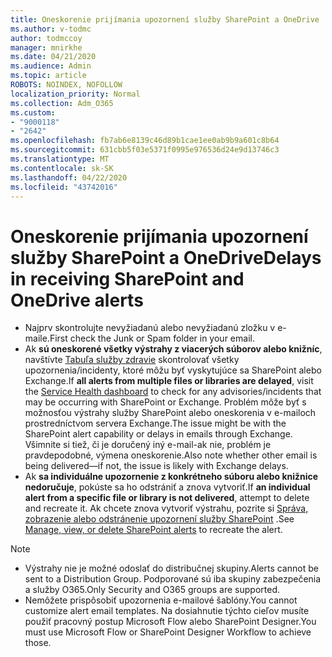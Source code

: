 ```yaml
---
title: Oneskorenie prijímania upozornení služby SharePoint a OneDrive
ms.author: v-todmc
author: todmccoy
manager: mnirkhe
ms.date: 04/21/2020
ms.audience: Admin
ms.topic: article
ROBOTS: NOINDEX, NOFOLLOW
localization_priority: Normal
ms.collection: Adm_O365
ms.custom:
- "9000118"
- "2642"
ms.openlocfilehash: fb7ab6e8139c46d89b1cae1ee0ab9b9a601c8b64
ms.sourcegitcommit: 631cbb5f03e5371f0995e976536d24e9d13746c3
ms.translationtype: MT
ms.contentlocale: sk-SK
ms.lasthandoff: 04/22/2020
ms.locfileid: "43742016"
---
```

# <a name="delays-in-receiving-sharepoint-and-onedrive-alerts"></a><span data-ttu-id="b802b-102">Oneskorenie prijímania upozornení služby SharePoint a OneDrive</span><span class="sxs-lookup"><span data-stu-id="b802b-102">Delays in receiving SharePoint and OneDrive alerts</span></span>

- <span data-ttu-id="b802b-103">Najprv skontrolujte nevyžiadanú alebo nevyžiadanú zložku v e-maile.</span><span class="sxs-lookup"><span data-stu-id="b802b-103">First check the Junk or Spam folder in your email.</span></span>
- <span data-ttu-id="b802b-104">Ak **sú oneskorené všetky výstrahy z viacerých súborov alebo knižníc**, navštívte [Tabuľa služby zdravie](https://portal.office.com/adminportal/home?ref=/servicehealth) skontrolovať všetky upozornenia/incidenty, ktoré môžu byť vyskytujúce sa SharePoint alebo Exchange.</span><span class="sxs-lookup"><span data-stu-id="b802b-104">If **all alerts from multiple files or libraries are delayed**, visit the [Service Health dashboard](https://portal.office.com/adminportal/home?ref=/servicehealth) to check for any advisories/incidents that may be occurring with SharePoint or Exchange.</span></span> <span data-ttu-id="b802b-105">Problém môže byť s možnosťou výstrahy služby SharePoint alebo oneskorenia v e-mailoch prostredníctvom servera Exchange.</span><span class="sxs-lookup"><span data-stu-id="b802b-105">The issue might be with the SharePoint alert capability or delays in emails through Exchange.</span></span> <span data-ttu-id="b802b-106">Všimnite si tiež, či je doručený iný e-mail-ak nie, problém je pravdepodobné, výmena oneskorenie.</span><span class="sxs-lookup"><span data-stu-id="b802b-106">Also note whether other email is being delivered—if not, the issue is likely with Exchange delays.</span></span>
- <span data-ttu-id="b802b-107">Ak **sa individuálne upozornenie z konkrétneho súboru alebo knižnice nedoručuje**, pokúste sa ho odstrániť a znova vytvoriť.</span><span class="sxs-lookup"><span data-stu-id="b802b-107">If **an individual alert from a specific file or library is not delivered**, attempt to delete and recreate it.</span></span> <span data-ttu-id="b802b-108">Ak chcete znova vytvoriť výstrahu, pozrite si [Správa, zobrazenie alebo odstránenie upozornení služby SharePoint](https://support.microsoft.com/office/manage-view-or-delete-sharepoint-alerts-99dfb19c-9a90-4a8c-aba1-aa8c8afb0de2) .</span><span class="sxs-lookup"><span data-stu-id="b802b-108">See [Manage, view, or delete SharePoint alerts](https://support.microsoft.com/office/manage-view-or-delete-sharepoint-alerts-99dfb19c-9a90-4a8c-aba1-aa8c8afb0de2) to recreate the alert.</span></span>

> [!NOTE]
> - <span data-ttu-id="b802b-109">Výstrahy nie je možné odoslať do distribučnej skupiny.</span><span class="sxs-lookup"><span data-stu-id="b802b-109">Alerts cannot be sent to a Distribution Group.</span></span> <span data-ttu-id="b802b-110">Podporované sú iba skupiny zabezpečenia a služby O365.</span><span class="sxs-lookup"><span data-stu-id="b802b-110">Only Security and O365 groups are supported.</span></span>
> - <span data-ttu-id="b802b-111">Nemôžete prispôsobiť upozornenia e-mailové šablóny.</span><span class="sxs-lookup"><span data-stu-id="b802b-111">You cannot customize alert email templates.</span></span> <span data-ttu-id="b802b-112">Na dosiahnutie týchto cieľov musíte použiť pracovný postup Microsoft Flow alebo SharePoint Designer.</span><span class="sxs-lookup"><span data-stu-id="b802b-112">You must use Microsoft Flow or SharePoint Designer Workflow to achieve those.</span></span>

